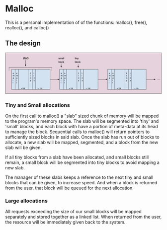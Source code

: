 # Malloc

This is a personal implementation of of the functions: malloc(), free(), realloc(), and calloc()

## The design

![alt text](https://github.com/Dauie/malloc/blob/master/mallocSS.png "Slab design")

### Tiny and Small allocations
On the first call to malloc() a "slab" sized chunk of memory will be mapped to the program's memory space. The slab will be
segmented into 'tiny' and 'small' blocks, and each block with have a portion of meta-data at its head to manage the block.
Sequential calls to malloc() will return pointers to sufficiently sized blocks in said slab. Once the slab has run out of
blocks to allocate, a new slab will be mapped, segmented, and a block from the new slab will be given.

If all tiny blocks from a slab have been allocated, and small blocks still remain, a small block will be segmented into tiny blocks to avoid mapping a new slab.

The manager of these slabs keeps a reference to the next tiny and small blocks that can be given, to increase speed. And when a block is returned from the user, that block will be queued for the next allocation.

### Large allocations

All requests exceeding the size of our small blocks will be mapped separately and stored together as a linked list. When returned from the user, the resource will be immediately given back to the system.
